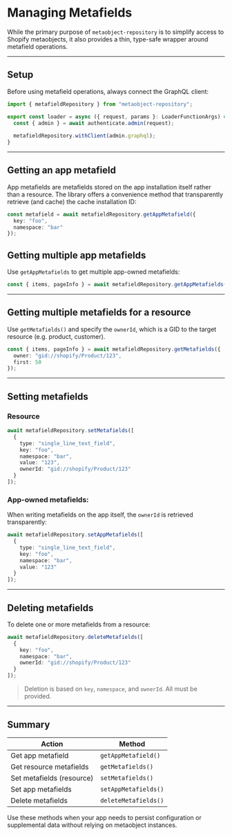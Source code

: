 # Managing Metafields

While the primary purpose of `metaobject-repository` is to simplify access to Shopify metaobjects, it also provides a thin, type-safe wrapper around metafield operations.

---

## Setup

Before using metafield operations, always connect the GraphQL client:

```ts
import { metafieldRepository } from "metaobject-repository";

export const loader = async ({ request, params }: LoaderFunctionArgs) => {
  const { admin } = await authenticate.admin(request);
 
  metafieldRepository.withClient(admin.graphql);
}
```

---

## Getting an app metafield

App metafields are metafields stored on the app installation itself rather than a resource. The library offers a convenience method that transparently retrieve (and cache) the cache installation ID:

```ts
const metafield = await metafieldRepository.getAppMetafield({
  key: "foo",
  namespace: "bar"
});
```

## Getting multiple app metafields

Use `getAppMetafields` to get multiple app-owned metafields:

```ts
const { items, pageInfo } = await metafieldRepository.getAppMetafields({ first: 50, namespace: 'settings' });
```

---

## Getting multiple metafields for a resource

Use `getMetafields()` and specify the `ownerId`, which is a GID to the target resource (e.g. product, customer).

```ts
const { items, pageInfo } = await metafieldRepository.getMetafields({
  owner: "gid://shopify/Product/123",
  first: 50
});
```

---

## Setting metafields

### Resource

```ts
await metafieldRepository.setMetafields([
  {
    type: "single_line_text_field",
    key: "foo",
    namespace: "bar",
    value: "123",
    ownerId: "gid://shopify/Product/123"
  }
]);
```

### App-owned metafields:

When writing metafields on the app itself, the `ownerId` is retrieved transparently:

```ts
await metafieldRepository.setAppMetafields([
  {
    type: "single_line_text_field",
    key: "foo",
    namespace: "bar",
    value: "123"
  }
]);
```

---

## Deleting metafields

To delete one or more metafields from a resource:

```ts
await metafieldRepository.deleteMetafields([
  {
    key: "foo",
    namespace: "bar",
    ownerId: "gid://shopify/Product/123"
  }
]);
```

> Deletion is based on `key`, `namespace`, and `ownerId`. All must be provided.

---

## Summary

| Action                    | Method                     |
|---------------------------|------------------------------|
| Get app metafield         | `getAppMetafield()`          |
| Get resource metafields   | `getMetafields()`            |
| Set metafields (resource) | `setMetafields()`            |
| Set app metafields        | `setAppMetafields()`         |
| Delete metafields         | `deleteMetafields()`         |

Use these methods when your app needs to persist configuration or supplemental data without relying on metaobject instances.
